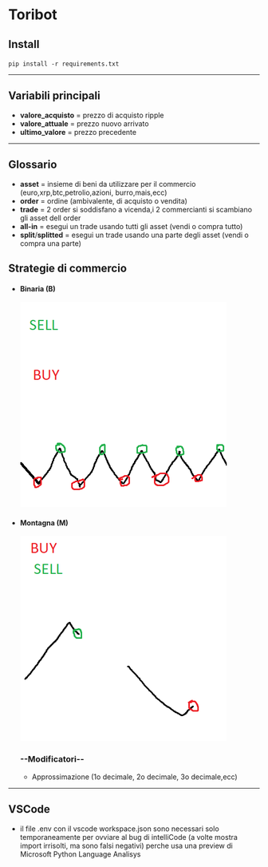 # Toribot

## Install

`pip install -r requirements.txt`

---

## Variabili principali

- **valore_acquisto** = prezzo di acquisto ripple
- **valore_attuale** = prezzo nuovo arrivato
- **ultimo_valore** = prezzo precedente

---

## Glossario

- **asset** = insieme di beni da utilizzare per il commercio (euro,xrp,btc,petrolio,azioni, burro,mais,ecc)
- **order** = ordine (ambivalente, di acquisto o vendita)
- **trade** = 2 order si soddisfano a vicenda,i 2 commercianti si scambiano gli asset dell order
- **all-in** = esegui un trade usando tutti gli asset (vendi o compra tutto)
- **split**/**splitted** = esegui un trade usando una parte degli asset (vendi o compra una parte)

## Strategie di commercio

- #### Binaria (B)
  ![alt text](B.png)
- #### Montagna (M)

  ![alt text](M.png)

  ### --Modificatori--

  - Approssimazione (1o decimale, 2o decimale, 3o decimale,ecc)

---

## VSCode

- il file .env con il vscode workspace.json sono necessari solo temporaneamente per ovviare al bug di intelliCode (a volte mostra import irrisolti, ma sono falsi negativi) perche usa una preview di Microsoft Python Language Analisys
